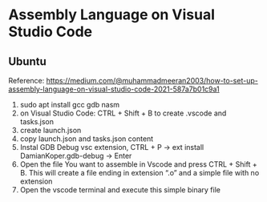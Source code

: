 # Assembly Language on Visual Studio Code
## Ubuntu

Reference: https://medium.com/@muhammadmeeran2003/how-to-set-up-assembly-language-on-visual-studio-code-2021-587a7b01c9a1

1. sudo apt install gcc gdb nasm
2. on Visual Studio Code: CTRL + Shift + B to create .vscode and tasks.json
3. create launch.json
4. copy launch.json and tasks.json content
5. Instal GDB Debug vsc extension, CTRL + P -> ext install DamianKoper.gdb-debug -> Enter
6. Open the file You want to assemble in Vscode and press CTRL + Shift + B. This will create a file ending in extension “.o” and a simple file with no extension
7. Open the vscode terminal and execute this simple binary file